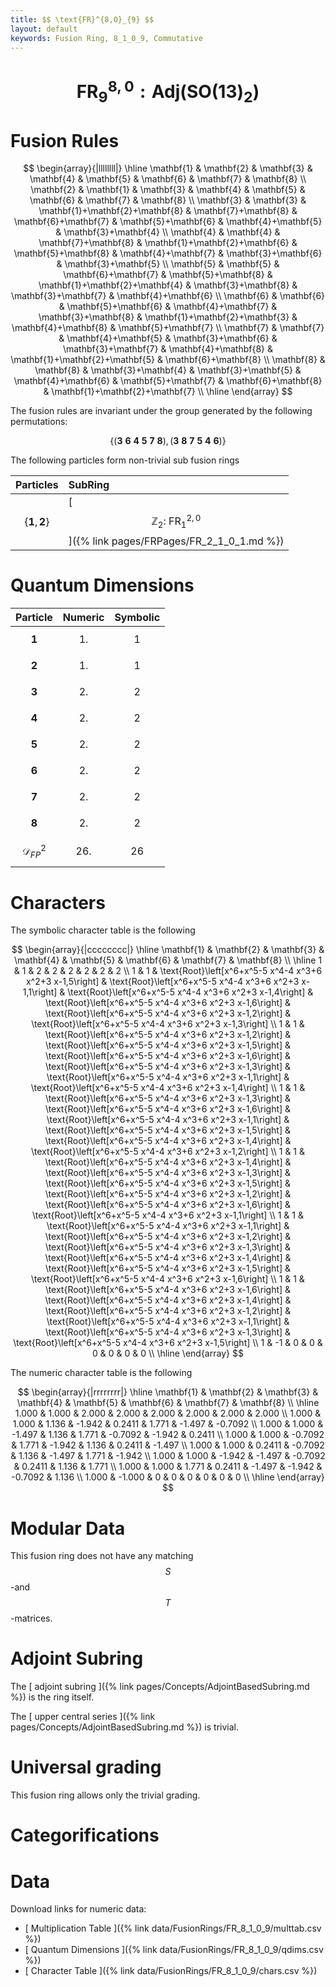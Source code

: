 ```yaml
---
title: $$ \text{FR}^{8,0}_{9} $$
layout: default
keywords: Fusion Ring, 8_1_0_9, Commutative
---
```

# $$ \text{FR}^{8,0}_{9}: \mathrm{Adj}(\mathrm{SO}(13)_2) $$


# Fusion Rules

$$
\begin{array}{|llllllll|}
\hline
 \mathbf{1} & \mathbf{2} & \mathbf{3} & \mathbf{4} & \mathbf{5} & \mathbf{6} & \mathbf{7} & \mathbf{8} \\
 \mathbf{2} & \mathbf{1} & \mathbf{3} & \mathbf{4} & \mathbf{5} & \mathbf{6} & \mathbf{7} & \mathbf{8} \\
 \mathbf{3} & \mathbf{3} & \mathbf{1}+\mathbf{2}+\mathbf{8} & \mathbf{7}+\mathbf{8} & \mathbf{6}+\mathbf{7} & \mathbf{5}+\mathbf{6} & \mathbf{4}+\mathbf{5} & \mathbf{3}+\mathbf{4} \\
 \mathbf{4} & \mathbf{4} & \mathbf{7}+\mathbf{8} & \mathbf{1}+\mathbf{2}+\mathbf{6} & \mathbf{5}+\mathbf{8} & \mathbf{4}+\mathbf{7} & \mathbf{3}+\mathbf{6} & \mathbf{3}+\mathbf{5} \\
 \mathbf{5} & \mathbf{5} & \mathbf{6}+\mathbf{7} & \mathbf{5}+\mathbf{8} & \mathbf{1}+\mathbf{2}+\mathbf{4} & \mathbf{3}+\mathbf{8} & \mathbf{3}+\mathbf{7} & \mathbf{4}+\mathbf{6} \\
 \mathbf{6} & \mathbf{6} & \mathbf{5}+\mathbf{6} & \mathbf{4}+\mathbf{7} & \mathbf{3}+\mathbf{8} & \mathbf{1}+\mathbf{2}+\mathbf{3} & \mathbf{4}+\mathbf{8} & \mathbf{5}+\mathbf{7} \\
 \mathbf{7} & \mathbf{7} & \mathbf{4}+\mathbf{5} & \mathbf{3}+\mathbf{6} & \mathbf{3}+\mathbf{7} & \mathbf{4}+\mathbf{8} & \mathbf{1}+\mathbf{2}+\mathbf{5} & \mathbf{6}+\mathbf{8} \\
 \mathbf{8} & \mathbf{8} & \mathbf{3}+\mathbf{4} & \mathbf{3}+\mathbf{5} & \mathbf{4}+\mathbf{6} & \mathbf{5}+\mathbf{7} & \mathbf{6}+\mathbf{8} & \mathbf{1}+\mathbf{2}+\mathbf{7} \\
\hline
\end{array}
$$


The fusion rules are invariant under the group generated by the following permutations:

$$ \{(\mathbf{3} \  \mathbf{6} \  \mathbf{4} \  \mathbf{5} \  \mathbf{7} \  \mathbf{8}), (\mathbf{3} \  \mathbf{8} \  \mathbf{7} \  \mathbf{5} \  \mathbf{4} \  \mathbf{6})\} $$


The following particles form non-trivial sub fusion rings

| Particles | SubRing |
| :------ | :------ |
| $$ \{\mathbf{1},\mathbf{2}\} $$ | [ $$ \mathbb{Z}_2:\ \text{FR}^{2,0}_{1} $$ ]({% link pages/FRPages/FR_2_1_0_1.md %}) |

# Quantum Dimensions

| Particle | Numeric | Symbolic |
| :------ | :------ | :------ |
| $$ \mathbf{1} $$ | $$ 1. $$ | $$ 1 $$ |
| $$ \mathbf{2} $$ | $$ 1. $$ | $$ 1 $$ |
| $$ \mathbf{3} $$ | $$ 2. $$ | $$ 2 $$ |
| $$ \mathbf{4} $$ | $$ 2. $$ | $$ 2 $$ |
| $$ \mathbf{5} $$ | $$ 2. $$ | $$ 2 $$ |
| $$ \mathbf{6} $$ | $$ 2. $$ | $$ 2 $$ |
| $$ \mathbf{7} $$ | $$ 2. $$ | $$ 2 $$ |
| $$ \mathbf{8} $$ | $$ 2. $$ | $$ 2 $$ |
| $$ \mathcal{D}_{FP}^2 $$ | $$ 26. $$ | $$ 26 $$ |

# Characters

The symbolic character table is the following

$$
\begin{array}{|cccccccc|}
\hline
 \mathbf{1} & \mathbf{2} & \mathbf{3} & \mathbf{4} & \mathbf{5} & \mathbf{6} & \mathbf{7} & \mathbf{8} \\
\hline
 1 & 1 & 2 & 2 & 2 & 2 & 2 & 2 \\
 1 & 1 & \text{Root}\left[x^6+x^5-5 x^4-4 x^3+6 x^2+3 x-1,5\right] & \text{Root}\left[x^6+x^5-5 x^4-4 x^3+6 x^2+3 x-1,1\right] & \text{Root}\left[x^6+x^5-5 x^4-4 x^3+6 x^2+3 x-1,4\right] & \text{Root}\left[x^6+x^5-5 x^4-4 x^3+6 x^2+3 x-1,6\right] & \text{Root}\left[x^6+x^5-5 x^4-4 x^3+6 x^2+3 x-1,2\right] & \text{Root}\left[x^6+x^5-5 x^4-4 x^3+6 x^2+3 x-1,3\right] \\
 1 & 1 & \text{Root}\left[x^6+x^5-5 x^4-4 x^3+6 x^2+3 x-1,2\right] & \text{Root}\left[x^6+x^5-5 x^4-4 x^3+6 x^2+3 x-1,5\right] & \text{Root}\left[x^6+x^5-5 x^4-4 x^3+6 x^2+3 x-1,6\right] & \text{Root}\left[x^6+x^5-5 x^4-4 x^3+6 x^2+3 x-1,3\right] & \text{Root}\left[x^6+x^5-5 x^4-4 x^3+6 x^2+3 x-1,1\right] & \text{Root}\left[x^6+x^5-5 x^4-4 x^3+6 x^2+3 x-1,4\right] \\
 1 & 1 & \text{Root}\left[x^6+x^5-5 x^4-4 x^3+6 x^2+3 x-1,3\right] & \text{Root}\left[x^6+x^5-5 x^4-4 x^3+6 x^2+3 x-1,6\right] & \text{Root}\left[x^6+x^5-5 x^4-4 x^3+6 x^2+3 x-1,1\right] & \text{Root}\left[x^6+x^5-5 x^4-4 x^3+6 x^2+3 x-1,5\right] & \text{Root}\left[x^6+x^5-5 x^4-4 x^3+6 x^2+3 x-1,4\right] & \text{Root}\left[x^6+x^5-5 x^4-4 x^3+6 x^2+3 x-1,2\right] \\
 1 & 1 & \text{Root}\left[x^6+x^5-5 x^4-4 x^3+6 x^2+3 x-1,4\right] & \text{Root}\left[x^6+x^5-5 x^4-4 x^3+6 x^2+3 x-1,3\right] & \text{Root}\left[x^6+x^5-5 x^4-4 x^3+6 x^2+3 x-1,5\right] & \text{Root}\left[x^6+x^5-5 x^4-4 x^3+6 x^2+3 x-1,2\right] & \text{Root}\left[x^6+x^5-5 x^4-4 x^3+6 x^2+3 x-1,6\right] & \text{Root}\left[x^6+x^5-5 x^4-4 x^3+6 x^2+3 x-1,1\right] \\
 1 & 1 & \text{Root}\left[x^6+x^5-5 x^4-4 x^3+6 x^2+3 x-1,1\right] & \text{Root}\left[x^6+x^5-5 x^4-4 x^3+6 x^2+3 x-1,2\right] & \text{Root}\left[x^6+x^5-5 x^4-4 x^3+6 x^2+3 x-1,3\right] & \text{Root}\left[x^6+x^5-5 x^4-4 x^3+6 x^2+3 x-1,4\right] & \text{Root}\left[x^6+x^5-5 x^4-4 x^3+6 x^2+3 x-1,5\right] & \text{Root}\left[x^6+x^5-5 x^4-4 x^3+6 x^2+3 x-1,6\right] \\
 1 & 1 & \text{Root}\left[x^6+x^5-5 x^4-4 x^3+6 x^2+3 x-1,6\right] & \text{Root}\left[x^6+x^5-5 x^4-4 x^3+6 x^2+3 x-1,4\right] & \text{Root}\left[x^6+x^5-5 x^4-4 x^3+6 x^2+3 x-1,2\right] & \text{Root}\left[x^6+x^5-5 x^4-4 x^3+6 x^2+3 x-1,1\right] & \text{Root}\left[x^6+x^5-5 x^4-4 x^3+6 x^2+3 x-1,3\right] & \text{Root}\left[x^6+x^5-5 x^4-4 x^3+6 x^2+3 x-1,5\right] \\
 1 & -1 & 0 & 0 & 0 & 0 & 0 & 0 \\
\hline
\end{array}
$$

The numeric character table is the following

$$
\begin{array}{|rrrrrrrr|}
\hline
 \mathbf{1} & \mathbf{2} & \mathbf{3} & \mathbf{4} & \mathbf{5} & \mathbf{6} & \mathbf{7} & \mathbf{8} \\
\hline
 1.000 & 1.000 & 2.000 & 2.000 & 2.000 & 2.000 & 2.000 & 2.000 \\
 1.000 & 1.000 & 1.136 & -1.942 & 0.2411 & 1.771 & -1.497 & -0.7092 \\
 1.000 & 1.000 & -1.497 & 1.136 & 1.771 & -0.7092 & -1.942 & 0.2411 \\
 1.000 & 1.000 & -0.7092 & 1.771 & -1.942 & 1.136 & 0.2411 & -1.497 \\
 1.000 & 1.000 & 0.2411 & -0.7092 & 1.136 & -1.497 & 1.771 & -1.942 \\
 1.000 & 1.000 & -1.942 & -1.497 & -0.7092 & 0.2411 & 1.136 & 1.771 \\
 1.000 & 1.000 & 1.771 & 0.2411 & -1.497 & -1.942 & -0.7092 & 1.136 \\
 1.000 & -1.000 & 0 & 0 & 0 & 0 & 0 & 0 \\
\hline
\end{array}
$$

# Modular Data

This fusion ring does not have any matching $$ S $$-and $$ T $$-matrices.

# Adjoint Subring

The [ adjoint subring ]({% link pages/Concepts/AdjointBasedSubring.md %}) is the ring itself.

The [ upper central series ]({% link pages/Concepts/AdjointBasedSubring.md %}) is trivial.

# Universal grading

This fusion ring allows only the trivial grading.

# Categorifications



# Data

Download links for numeric data:

* [ Multiplication Table ]({% link data/FusionRings/FR_8_1_0_9/multtab.csv %})
* [ Quantum Dimensions ]({% link data/FusionRings/FR_8_1_0_9/qdims.csv %})
* [ Character Table ]({% link data/FusionRings/FR_8_1_0_9/chars.csv %})
